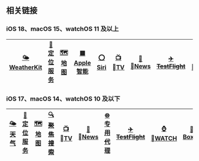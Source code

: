 ## 相关链接

### iOS 18、macOS 15、watchOS 11 及以上

| [🌤<br/>WeatherKit](/guide/Weather/weather-kit) | [📍<br/>定位服务](/guide/GeoServices/location-service) | [🗺️<br/>地图](/guide/GeoServices/maps) | [🟥<br/>Apple 智能](/guide/Siri/apple-intelligence) | [⭕<br/>Siri](/guide/Siri/siri) | [📺<br/>TV](/guide/apple-tv) | [📰<br/>News](/guide/apple-news) | [~~✈<br/>TestFlight~~](/guide/test-flight) | [⌚️<br/>WATCH](/guide/apple-watch) | [🧰<br/>BoxJs](/guide/box-js) |
| :--------------------------------------------: | :----------------------------------------------------: | :------------------------------------: | :-------------------------------------------------: | :-----------------------------: | :---------------------------: | :-------------------------------: | :----------------------------------------: | :----------------------------------: | ----------------------------- |

### iOS 17、macOS 14、watchOS 10 及以下

| [~~🌤<br/>天气~~](/guide/Weather/weather) | [📍<br/>定位服务](/guide/GeoServices/location-service) | [🗺️<br/>地图](/guide/GeoServices/maps) | [~~🔍<br/>聚焦搜索~~](/guide/Siri/spotlight) | [📺<br/>TV](/guide/apple-tv) | [📰<br/>News](/guide/apple-news) | [~~🌐<br/>专用代理~~](/guide/private-relay) | [~~✈<br/>TestFlight~~](/guide/test-flight) | [⌚️<br/>WATCH](/guide/apple-watch) | [🧰<br/>BoxJs](/guide/box-js) |
| :--------------------------------------: | :----------------------------------------------------: | :------------------------------------: | :------------------------------------------: | :---------------------------: | :-------------------------------: | :-----------------------------------------: | :----------------------------------------: | :----------------------------------: | :---------------------------: |
